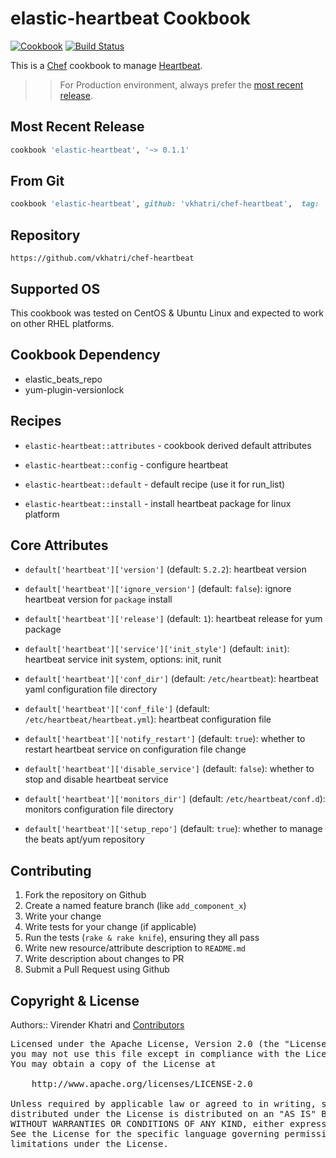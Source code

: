 elastic-heartbeat Cookbook
================

[![Cookbook](https://img.shields.io/github/tag/vkhatri/chef-heartbeat.svg)](https://github.com/vkhatri/chef-heartbeat) [![Build Status](https://travis-ci.org/vkhatri/chef-heartbeat.svg?branch=master)](https://travis-ci.org/vkhatri/chef-heartbeat)

This is a [Chef] cookbook to manage [Heartbeat].


>> For Production environment, always prefer the [most recent release](https://supermarket.chef.io/cookbooks/elastic-heartbeat).


## Most Recent Release

```ruby
cookbook 'elastic-heartbeat', '~> 0.1.1'
```

## From Git

```ruby
cookbook 'elastic-heartbeat', github: 'vkhatri/chef-heartbeat',  tag: 'v0.1.1'
```

## Repository

```
https://github.com/vkhatri/chef-heartbeat
```

## Supported OS

This cookbook was tested on CentOS & Ubuntu Linux and expected to work on other RHEL platforms.


## Cookbook Dependency

- elastic_beats_repo
- yum-plugin-versionlock

## Recipes

- `elastic-heartbeat::attributes` - cookbook derived default attributes

- `elastic-heartbeat::config` - configure heartbeat

- `elastic-heartbeat::default` - default recipe (use it for run_list)

- `elastic-heartbeat::install` - install heartbeat package for linux platform


## Core Attributes


* `default['heartbeat']['version']` (default: `5.2.2`): heartbeat version

* `default['heartbeat']['ignore_version']` (default: `false`): ignore heartbeat version for `package` install

* `default['heartbeat']['release']` (default: `1`): heartbeat release for yum package

* `default['heartbeat']['service']['init_style']` (default: `init`): heartbeat service init system, options: init, runit

* `default['heartbeat']['conf_dir']` (default: `/etc/heartbeat`): heartbeat yaml configuration file directory

* `default['heartbeat']['conf_file']` (default: `/etc/heartbeat/heartbeat.yml`): heartbeat configuration file

* `default['heartbeat']['notify_restart']` (default: `true`): whether to restart heartbeat service on configuration file change

* `default['heartbeat']['disable_service']` (default: `false`): whether to stop and disable heartbeat service

* `default['heartbeat']['monitors_dir']` (default: `/etc/heartbeat/conf.d`): monitors configuration file directory

* `default['heartbeat']['setup_repo']` (default: `true`): whether to manage the beats apt/yum repository

## Contributing

1. Fork the repository on Github
2. Create a named feature branch (like `add_component_x`)
3. Write your change
4. Write tests for your change (if applicable)
5. Run the tests (`rake & rake knife`), ensuring they all pass
6. Write new resource/attribute description to `README.md`
7. Write description about changes to PR
8. Submit a Pull Request using Github


## Copyright & License

Authors:: Virender Khatri and [Contributors]

<pre>
Licensed under the Apache License, Version 2.0 (the "License");
you may not use this file except in compliance with the License.
You may obtain a copy of the License at

    http://www.apache.org/licenses/LICENSE-2.0

Unless required by applicable law or agreed to in writing, software
distributed under the License is distributed on an "AS IS" BASIS,
WITHOUT WARRANTIES OR CONDITIONS OF ANY KIND, either express or implied.
See the License for the specific language governing permissions and
limitations under the License.
</pre>


[Chef]: https://www.chef.io/
[Heartbeat]: https://www.elastic.co/products/beats/heartbeat
[Contributors]: https://github.com/vkhatri/chef-heartbeat/graphs/contributors
